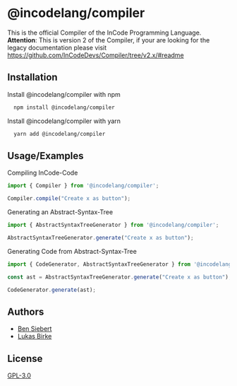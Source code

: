
# @incodelang/compiler

This is the official Compiler of the InCode Programming Language.
**Attention**: This is version 2 of the Compiler, if your are looking for the legacy documentation please visit https://github.com/InCodeDevs/Compiler/tree/v2.x/#readme


## Installation

Install @incodelang/compiler with npm

```bash
  npm install @incodelang/compiler
```

Install @incodelang/compiler with yarn

```bash
  yarn add @incodelang/compiler
```

## Usage/Examples

Compiling InCode-Code

```javascript
import { Compiler } from '@incodelang/compiler';

Compiler.compile("Create x as button");
```

Generating an Abstract-Syntax-Tree

```javascript
import { AbstractSyntaxTreeGenerator } from '@incodelang/compiler';

AbstractSyntaxTreeGenerator.generate("Create x as button");
```

Generating Code from Abstract-Syntax-Tree

```javascript
import { CodeGenerator, AbstractSyntaxTreeGenerator } from '@incodelang/compiler';

const ast = AbstractSyntaxTreeGenerator.generate("Create x as button");

CodeGenerator.generate(ast);
```

## Authors

- [Ben Siebert](https://github.com/MCTzOCK)
- [Lukas Birke](https://github.com/MisterMysticOfficial)


## License

[GPL-3.0](https://choosealicense.com/licenses/gpl-3.0/)

